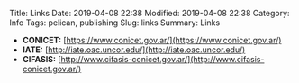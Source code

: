 Title: Links
Date: 2019-04-08 22:38
Modified: 2019-04-08 22:38
Category: Info
Tags: pelican, publishing
Slug: links
Summary: Links

- **CONICET:** [https://www.conicet.gov.ar/](https://www.conicet.gov.ar/)
- **IATE:** [http://iate.oac.uncor.edu/](http://iate.oac.uncor.edu/)
- **CIFASIS:** [http://www.cifasis-conicet.gov.ar/](http://www.cifasis-conicet.gov.ar/)
